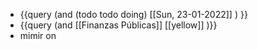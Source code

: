 - {{query (and (todo todo doing) [[Sun, 23-01-2022]] ) }}
- {{query (and [[Finanzas Públicas]] [[yellow]] )}}
- mimir on